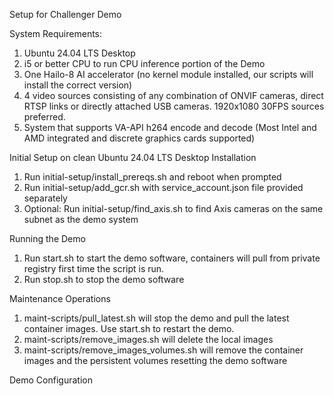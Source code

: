Setup for Challenger Demo

System Requirements:

1) Ubuntu 24.04 LTS Desktop
2) i5 or better CPU to run CPU inference portion of the Demo
3) One Hailo-8 AI accelerator (no kernel module installed, our scripts will install the correct version)
4) 4 video sources consisting of any combination of ONVIF cameras, direct RTSP links or directly attached USB cameras. 1920x1080 30FPS sources preferred.
5) System that supports VA-API h264 encode and decode (Most Intel and AMD integrated and discrete graphics cards supported)  

Initial Setup on clean Ubuntu 24.04 LTS Desktop Installation

1) Run initial-setup/install_prereqs.sh and reboot when  prompted
2) Run initial-setup/add_gcr.sh with service_account.json file provided separately
3) Optional: Run initial-setup/find_axis.sh to find Axis cameras on the same subnet as the demo system

Running the Demo

1) Run start.sh to start the demo software, containers will pull from private registry first time the script is run.
2) Run stop.sh to stop the demo software

Maintenance Operations

1) maint-scripts/pull_latest.sh will stop the demo and pull the latest container images. Use start.sh to restart the demo.
2) maint-scripts/remove_images.sh will delete the local images 
3) maint-scripts/remove_images_volumes.sh will remove the container images and the persistent volumes resetting the demo software

Demo Configuration

<Coming Soon>
